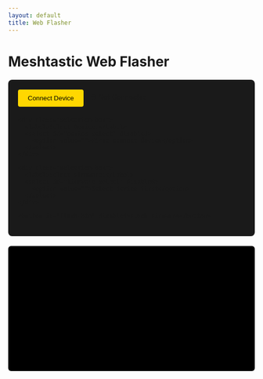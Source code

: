 ```yaml
---
layout: default
title: Web Flasher
---
```


# Meshtastic Web Flasher

<div id="flasher-container">
  <div class="flash-controls">
    <div class="connect-box">
      <button id="connect-btn">Connect Device</button>
      <span id="connection-status">⛔ Not Connected</span>
    </div>
    
    <div class="selection-box">
      <label>Select Device:</label>
      <select id="device-select" disabled>
        <option value="">First connect device</option>
      </select>
    </div>

    <div class="selection-box">
      <label>Select Firmware:</label>
      <select id="firmware-select" disabled>
        <option value="">Select device first</option>
      </select>
    </div>

    <button id="flash-btn" disabled>Flash Firmware</button>
  </div>

  <div id="progress-container" style="display: none;">
    <progress id="progress-bar" value="0" max="100"></progress>
    <span id="progress-text">0%</span>
  </div>

  <div id="log-container">
    <pre id="log"></pre>
  </div>
</div>

<!-- Include the core esptool-js file -->
<script src="https://cdn.jsdelivr.net/npm/@espruino-tools/esptool-js@0.0.9/dist/esptool-js.min.js"></script>
<!-- Include the companion file for ESP32 support -->
<script src="https://cdn.jsdelivr.net/npm/@espruino-tools/esptool-js@0.0.9/dist/esp32.min.js"></script>

<script>
const REPO = 'HarukiToreda/Meshtastic-Experiments';
const BRANCH = 'main';
const FIRMWARES_PATH = 'firmwares';
const CORS_PROXY = 'https://api.allorigins.win/get?url=';

let port = null;
let selectedFirmware = null;

async function loadDevices() {
  try {
    const apiUrl = `https://api.github.com/repos/${REPO}/contents/${FIRMWARES_PATH}?ref=${BRANCH}`;
    const response = await fetch(`${CORS_PROXY}${encodeURIComponent(apiUrl)}`);
    
    if (!response.ok) throw new Error(`GitHub error: ${response.status}`);
    
    const data = await response.json();
    const contents = data.contents ? JSON.parse(data.contents) : data;
    
    if (!Array.isArray(contents)) {
      throw new Error('GitHub returned unexpected directory structure');
    }

    const deviceSelect = document.getElementById('device-select');
    deviceSelect.innerHTML = '<option value="">Select a device</option>';
    
    contents.forEach(item => {
      if (item.type === 'dir') {
        const option = document.createElement('option');
        option.value = item.name;
        option.textContent = item.name;
        deviceSelect.appendChild(option);
      }
    });
    
    deviceSelect.disabled = false;
    log(`Loaded ${contents.length} devices`);
  } catch (error) {
    log(`Device loading failed: ${error.message}`);
    console.error('GitHub API Response:', error);
  }
}

async function loadFirmwares(device) {
  try {
    const apiUrl = `https://api.github.com/repos/${REPO}/contents/${FIRMWARES_PATH}/${device}?ref=${BRANCH}`;
    const response = await fetch(`${CORS_PROXY}${encodeURIComponent(apiUrl)}`);
    
    if (!response.ok) throw new Error(`GitHub error: ${response.status}`);
    
    const data = await response.json();
    const contents = data.contents ? JSON.parse(data.contents) : data;
    
    const firmwareSelect = document.getElementById('firmware-select');
    firmwareSelect.innerHTML = '<option value="">Select a firmware</option>';
    
    contents.forEach(file => {
      if (file.name.endsWith('.bin')) {
        const option = document.createElement('option');
        option.value = `https://raw.githubusercontent.com/${REPO}/${BRANCH}/${FIRMWARES_PATH}/${device}/${file.name}`;
        option.textContent = file.name;
        firmwareSelect.appendChild(option);
      }
    });
    
    firmwareSelect.disabled = false;
    log(`Loaded ${contents.length} firmwares for ${device}`);
  } catch (error) {
    log(`Firmware loading failed: ${error.message}`);
  }
}

document.getElementById('connect-btn').addEventListener('click', async () => {
  try {
    port = await navigator.serial.requestPort();
    document.getElementById('connect-btn').disabled = true;
    document.getElementById('connection-status').textContent = '✅ Connected';
    document.getElementById('flash-btn').disabled = false;
    log('Connected to device');
    await loadDevices();
  } catch (error) {
    log(`Connection error: ${error.message}`);
  }
});

document.getElementById('device-select').addEventListener('change', (e) => {
  const device = e.target.value;
  if (device) {
    loadFirmwares(device);
  }
});

document.getElementById('firmware-select').addEventListener('change', (e) => {
  selectedFirmware = e.target.value;
});

document.getElementById('flash-btn').addEventListener('click', async () => {
  if (!selectedFirmware) {
    log('Please select a firmware first');
    return;
  }

  try {
    document.getElementById('progress-container').style.display = 'block';
    const options = { baudRate: 115200 };
    
    log(`Downloading firmware: ${selectedFirmware}`);
    const response = await fetch(selectedFirmware);
    const firmwareBuffer = await response.arrayBuffer();
    
    await port.open(options);
    // Now that the companion file is loaded, ESPTool should be a constructor.
    const esptool = new window.ESPTool(port);
    
    await esptool.connect();
    log('Starting flash process...');
    
    await esptool.flashFile(new Uint8Array(firmwareBuffer), (progress) => {
      const percent = Math.round(progress * 100);
      document.getElementById('progress-bar').value = percent;
      document.getElementById('progress-text').textContent = `${percent}%`;
    });

    await esptool.hardReset();
    log('Flash completed successfully!');
  } catch (error) {
    log(`Flash failed: ${error.message}`);
  } finally {
    document.getElementById('progress-container').style.display = 'none';
    if (port) await port.close();
  }
});

function log(message) {
  const logElement = document.getElementById('log');
  logElement.textContent += `${new Date().toLocaleTimeString()}: ${message}\n`;
  logElement.scrollTop = logElement.scrollHeight;
}
</script>

<style>
.flash-controls {
  max-width: 600px;
  margin: 20px auto;
  padding: 20px;
  background: #1a1a1a;
  border-radius: 8px;
}

.connect-box {
  display: flex;
  gap: 15px;
  align-items: center;
  margin-bottom: 20px;
}

button {
  background: #FFD700;
  color: #000;
  border: none;
  padding: 10px 20px;
  border-radius: 4px;
  cursor: pointer;
  transition: opacity 0.2s;
}

button:disabled {
  opacity: 0.6;
  cursor: not-allowed;
}

.selection-box {
  margin: 15px 0;
  background: #333;
  padding: 15px;
  border-radius: 6px;
}

select {
  width: 100%;
  padding: 8px;
  margin-top: 8px;
  background: #444;
  color: #fff;
  border: 1px solid #00FFFF;
  border-radius: 4px;
}

#progress-container {
  background: #333;
  padding: 15px;
  border-radius: 6px;
  margin: 20px 0;
}

progress {
  width: 100%;
  height: 20px;
  accent-color: #FFD700;
}

#progress-text {
  color: #00FFFF;
  margin-left: 10px;
  font-weight: bold;
}

#log-container {
  background: #000;
  padding: 15px;
  border-radius: 6px;
}

#log {
  color: #00FF00;
  height: 200px;
  overflow-y: auto;
  font-family: monospace;
  font-size: 0.9em;
  white-space: pre-wrap;
}
</style>
